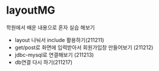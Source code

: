 # layoutMG
학원에서 배운 내용으로 혼자 실습 해보기 
<ul>
  <li>layout 나눠서 include 활용하기(211211)</li>
  <li>get/post로 화면에 입력받아서 회원가입창 만들어보기 (211212)</li>
  <li>jdbc-mysql로 연결해보기 (211213)</li>
  <li>db연결 다시 하기(211217)</li>
</ul>
